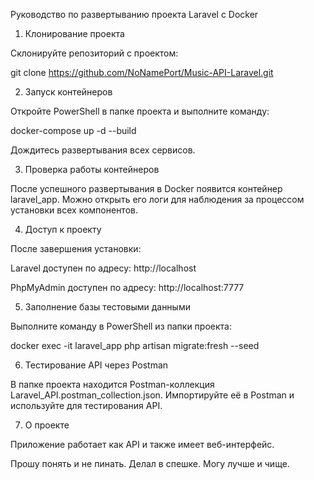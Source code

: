 
Руководство по развертыванию проекта Laravel с Docker

1. Клонирование проекта

Склонируйте репозиторий с проектом:

git clone https://github.com/NoNamePort/Music-API-Laravel.git

2. Запуск контейнеров

Откройте PowerShell в папке проекта и выполните команду:

docker-compose up -d --build

Дождитесь развертывания всех сервисов.

3. Проверка работы контейнеров

После успешного развертывания в Docker появится контейнер laravel_app.
Можно открыть его логи для наблюдения за процессом установки всех компонентов.

4. Доступ к проекту

После завершения установки:

Laravel доступен по адресу: http://localhost

PhpMyAdmin доступен по адресу: http://localhost:7777

5. Заполнение базы тестовыми данными

Выполните команду в PowerShell из папки проекта:

docker exec -it laravel_app php artisan migrate:fresh --seed

6. Тестирование API через Postman

В папке проекта находится Postman-коллекция Laravel_API.postman_collection.json.
Импортируйте её в Postman и используйте для тестирования API.


7. О проекте

Приложение работает как API и также имеет веб-интерфейс.




Прошу понять и не пинать.
Делал в спешке.
Могу лучше и чище.

